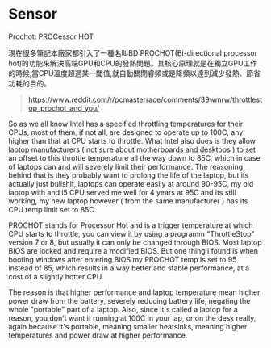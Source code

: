 # Sensor


Prochot: PROCessor HOT

現在很多筆記本廠家都引入了一種名叫BD PROCHOT(Bi-directional processor hot)的功能來解決高端GPU和CPU的發熱問題。其核心原理就是在獨立GPU工作的時候,當CPU溫度超過某一閾值,就自動關閉睿頻或是降頻以達到減少發熱、節省功耗的目的。

> https://www.reddit.com/r/pcmasterrace/comments/39wmrw/throttlestop_prochot_and_you/
>
So as we all know Intel has a specified throttling temperatures for their CPUs, most of them, if not all, are designed to operate up to 100C, any higher than that at CPU starts to throttle. What Intel also does is they allow laptop manufacturers ( not sure about motherboards and desktops ) to set an offset to this throttle temperature all the way down to 85C, which in case of laptops can and will severely limit their performance. The reasoning behind that is they probably want to prolong the life of the laptop, but its actually just bullshit, laptops can operate easily at around 90-95C, my old laptop with and i5 CPU served me well for 4 years at 95C and its still working, my new laptop however ( from the same manufacturer ) has its CPU temp limit set to 85C.

PROCHOT stands for Processor Hot and is a trigger temperature at which CPU starts to throttle, you can view it by using a programm "ThrottleStop" version 7 or 8, but usually it can only be changed through BIOS. Most laptop BIOS are locked and require a modified BIOS. But one thing i found is when booting windows after entering BIOS my PROCHOT temp is set to 95 instead of 85, which results in a way better and stable performance, at a cost of a slightly hotter CPU.

The reason is that higher performance and laptop temperature mean higher power draw from the battery, severely reducing battery life, negating the whole "portable" part of a laptop. Also, since it's called a laptop for a reason, you don't want it running at 100C in your lap, or on the desk really, again because it's portable, meaning smaller heatsinks, meaning higher temperatures and power draw at higher performance.
